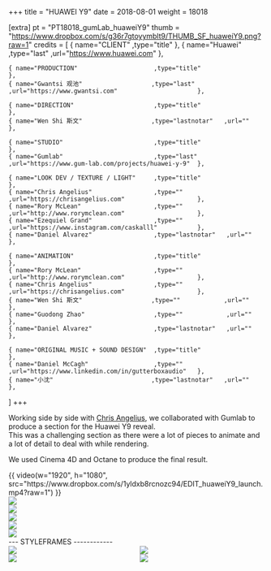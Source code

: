+++
title = "HUAWEI Y9"
date = 2018-08-01
weight = 18018

[extra]
pt = "PT18018_gumLab_huaweiY9"
thumb = "https://www.dropbox.com/s/g36r7gtoyymblt9/THUMB_SF_huaweiY9.png?raw=1"
credits = [
    { name="CLIENT"                         ,type="title"                                                           },
    { name="Huawei"                         ,type="last"        ,url="https://www.huawei.com"                       },
    
    { name="PRODUCTION"                     ,type="title"                                                           },
    { name="Gwantsi 观池"                   ,type="last"        ,url="https://www.gwantsi.com"                      },
    
    { name="DIRECTION"                      ,type="title"                                                           },
    { name="Wen Shi 斯文"                   ,type="lastnotar"   ,url=""                                             },
    
    { name="STUDIO"                         ,type="title"                                                           },
    { name="Gumlab"                         ,type="last"        ,url="https://www.gum-lab.com/projects/huawei-y-9"  },
    
    { name="LOOK DEV / TEXTURE / LIGHT"     ,type="title"                                                           },
    { name="Chris Angelius"                 ,type=""            ,url="https://chrisangelius.com"                    },
    { name="Rory McLean"                    ,type=""            ,url="http://www.rorymclean.com"                    },
    { name="Ezequiel Grand"                 ,type=""            ,url="https://www.instagram.com/caskalll"           },
    { name="Daniel Alvarez"                 ,type="lastnotar"   ,url=""                                             },
    
    { name="ANIMATION"                      ,type="title"                                                           },
    { name="Rory McLean"                    ,type=""            ,url="http://www.rorymclean.com"                    },
    { name="Chris Angelius"                 ,type=""            ,url="https://chrisangelius.com"                    },
    { name="Wen Shi 斯文"                   ,type=""            ,url=""                                             },
    { name="Guodong Zhao"                   ,type=""            ,url=""                                             },
    { name="Daniel Alvarez"                 ,type="lastnotar"   ,url=""                                             },
    
    { name="ORIGINAL MUSIC + SOUND DESIGN"  ,type="title"                                                           },
    { name="Daniel McCagh"                  ,type=""            ,url="https://www.linkedin.com/in/gutterboxaudio"   },
    { name="小沈"                           ,type="lastnotar"   ,url=""                                             }, 

]
+++

<div class="page_text">

Working side by side with <a href="https://chrisangelius.com" target="_blank">Chris Angelius</a>, we collaborated with Gumlab to produce a section for the Huawei Y9 reveal.</br>
This was a challenging section as there were a lot of pieces to animate and a lot of detail to deal with while rendering.

We used Cinema 4D and Octane to produce the final result.

</div>

<div class="mwall">
<div class="mwall_items">
<div class="mwall_item">{{ video(w="1920", h="1080", src="https://www.dropbox.com/s/1yldxb8rcnozc94/EDIT_huaweiY9_launch.mp4?raw=1") }}</div>
<div class="mwall_item"><img src="https://www.dropbox.com/s/7ghvwdyhwiot8x7/STILL_huaweiY9_001.png?raw=1"></div>
<div class="mwall_item"><img src="https://www.dropbox.com/s/yfw6dnvc98c9vn1/STILL_huaweiY9_002.png?raw=1"></div>
<div class="mwall_item"><img src="https://www.dropbox.com/s/wm4jitufotuvb2k/STILL_huaweiY9_003.png?raw=1"></div>
<div class="mwall_item"><img src="https://www.dropbox.com/s/pngimmhkcka3rzc/STILL_huaweiY9_004.png?raw=1"></div>
<div class="mwall_item"><img src="https://www.dropbox.com/s/abgkezq8ur629wz/STILL_huaweiY9_005.png?raw=1"></div>
</div>
</div>

<div class="page_subheading">--- STYLEFRAMES ------------</div>


<div class="hrule"></div>


<div class="mwall">
<div class="mwall_items" style="columns: 2;">
<div class="mwall_item"><img src="https://www.dropbox.com/s/wwlponx69rsyolc/STYLEFRAME_huaweiY9_001.png?raw=1"></div>
<div class="mwall_item"><img src="https://www.dropbox.com/s/gpztpbsxkulvhn0/STYLEFRAME_huaweiY9_002.png?raw=1"></div>
<div class="mwall_item"><img src="https://www.dropbox.com/s/6oljqbme7t94p4m/STYLEFRAME_huaweiY9_003.png?raw=1"></div>
<div class="mwall_item"><img src="https://www.dropbox.com/s/miv63xxy0oa2yfp/STYLEFRAME_huaweiY9_004.png?raw=1"></div>
</div>
</div>


